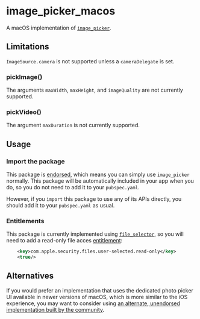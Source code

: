 # image\_picker\_macos

A macOS implementation of [`image_picker`][1].

## Limitations

`ImageSource.camera` is not supported unless a `cameraDelegate` is set.

### pickImage()

The arguments `maxWidth`, `maxHeight`, and `imageQuality` are not currently supported.

### pickVideo()

The argument `maxDuration` is not currently supported.

## Usage

### Import the package

This package is [endorsed][2], which means you can simply use `image_picker`
normally. This package will be automatically included in your app when you do,
so you do not need to add it to your `pubspec.yaml`.

However, if you `import` this package to use any of its APIs directly, you
should add it to your `pubspec.yaml` as usual.

### Entitlements

This package is currently implemented using [`file_selector`][3], so you will
need to add a read-only file acces [entitlement][4]:
```xml
    <key>com.apple.security.files.user-selected.read-only</key>
    <true/>
```

## Alternatives

If you would prefer an implementation that uses the dedicated photo picker UI
available in newer versions of macOS, which is more similar to the iOS
experience, you may want to consider using
[an alternate, unendorsed implementation built by the community][5].

[1]: https://pub.dev/packages/image_picker
[2]: https://flutter.dev/to/endorsed-federated-plugin
[3]: https://pub.dev/packages/file_selector
[4]: https://flutter.dev/to/macos-entitlements
[5]: https://pub.dev/packages?q=topic%3Aimage-picker+platform%3Amacos
